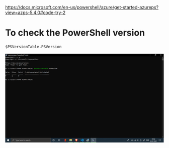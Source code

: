 https://docs.microsoft.com/en-us/powershell/azure/get-started-azureps?view=azps-5.4.0#code-try-2


# To check the PowerShell version 
```python
$PSVersionTable.PSVersion
```

![Alt text](https://github.com/TapanKumarBarik/Azure-powerShell/blob/main/Screenshot%20(42).png)
